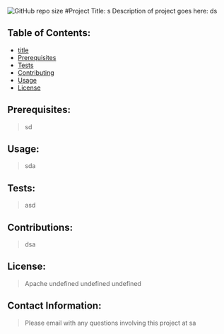 
  ![GitHub repo size](https://img.shields.io/github/repo-size/ads/)
  #Project Title: s
  Description of project goes here: ds
  ## Table of Contents:
  - [title](#title)
  - [Prerequisites](#Prerequisites)
  - [Tests](#Tests)
  - [Contributing](#Contributing)
  - [Usage](#Usage) 
  - [License](#License)

  ## Prerequisites:
  >sd
  
  ## Usage:
  >sda

  ## Tests:
  >asd

  ## Contributions:
  >dsa

  ## License:
  >Apache
  >undefined
  >undefined
  >undefined


  ## Contact Information:
  >Please email with any questions involving this project at sa
